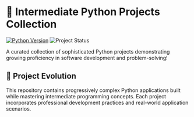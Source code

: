 # 🐍 Intermediate Python Projects Collection

[![Python Version](https://img.shields.io/badge/python-3.10%2B-blue)](https://www.python.org/)
![Project Status](https://img.shields.io/badge/status-actively_developing-brightgreen)

A curated collection of sophisticated Python projects demonstrating growing proficiency in software development and problem-solving!

## 🌟 Project Evolution

This repository contains progressively complex Python applications built while mastering intermediate programming concepts. Each project incorporates professional development practices and real-world application scenarios.
